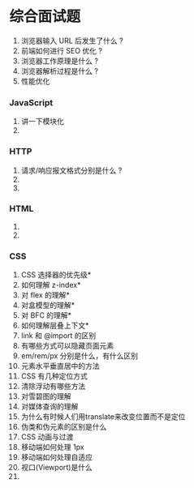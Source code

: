 # 综合面试题



1. 浏览器输入 URL 后发生了什么 ?
2. 前端如何进行 SEO 优化 ?
3. 浏览器工作原理是什么 ?
4. 浏览器解析过程是什么 ?
5. 性能优化



### JavaScript

1. 讲一下模块化
2. 



### HTTP

1. 请求/响应报文格式分别是什么 ?
2. 
3. 



### HTML

1. 
2. 



### CSS

1. CSS 选择器的优先级*
2. 如何理解 z-index*
3. 对 flex 的理解*
4. 对盒模型的理解*
5. 对 BFC 的理解*
6. 如何理解层叠上下文*
7. link 和 @import 的区别
8. 有哪些方式可以隐藏页面元素
9. em/rem/px 分别是什么，有什么区别
10. 元素水平垂直居中的方法
11. CSS 有几种定位方式
12. 清除浮动有哪些方法
13. 对雪碧图的理解
14. 对媒体查询的理解
15. 为什么有时候人们用translate来改变位置而不是定位
16. 伪类和伪元素的区别是什么
17. CSS 动画与过渡
18. 移动端如何处理 1px
19. 移动端如何处理自适应
20. 视口(Viewport)是什么
21. 